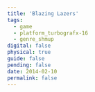 ```yaml
---
title: 'Blazing Lazers'
tags:
  - game
  - platform_turbografx-16
  - genre_shmup
digital: false
physical: true
guide: false
pending: false
date: 2014-02-10
permalink: false
---
```

